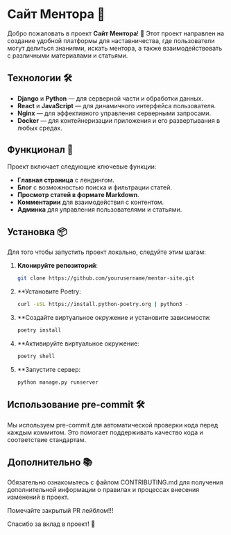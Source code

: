 # Сайт Ментора 🚀

Добро пожаловать в проект **Сайт Ментора**! 🎉 Этот проект направлен на создание удобной платформы для наставничества, где пользователи могут делиться знаниями, искать ментора, а также взаимодействовать с различными материалами и статьями.

## Технологии 🛠️

- **Django** и **Python** — для серверной части и обработки данных.
- **React** и **JavaScript** — для динамичного интерфейса пользователя.
- **Nginx** — для эффективного управления серверными запросами.
- **Docker** — для контейнеризации приложения и его развертывания в любых средах.

## Функционал 🌟

Проект включает следующие ключевые функции:

- **Главная страница** с лендингом.
- **Блог** с возможностью поиска и фильтрации статей.
- **Просмотр статей в формате Markdown**.
- **Комментарии** для взаимодействия с контентом.
- **Админка** для управления пользователями и статьями.

## Установка 📦

Для того чтобы запустить проект локально, следуйте этим шагам:

1. **Клонируйте репозиторий**:
   ```bash
   git clone https://github.com/yourusername/mentor-site.git
2. **Установите Poetry:
   ```bash
   curl -sSL https://install.python-poetry.org | python3 -
3. **Создайте виртуальное окружение и установите зависимости:
   ```bash
   poetry install
4. **Активируйте виртуальное окружение:
   ```bash
   poetry shell
5. **Запустите сервер:
   ```bash
   python manage.py runserver

## Использование pre-commit 🛠️
Мы используем pre-commit для автоматической проверки кода перед каждым коммитом. Это помогает поддерживать качество кода и соответствие стандартам.

## Дополнительно 📚
Обязательно ознакомьтесь с файлом CONTRIBUTING.md для получения дополнительной информации о правилах и процессах внесения изменений в проект.

Помечайте закрытый PR лейблом!!!

Спасибо за вклад в проект! 🎈
